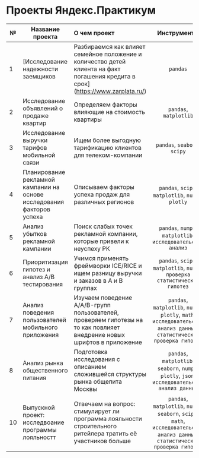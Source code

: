 # Проекты Яндекс.Практикум

№ | Название проекта  | О чем проект | Инструменты |
--| ------------- |:--------------------------------------------------------------------------------------------------------------------------|:----------------------:|
1 | [Исследование надежности заемщиков | Разбираемся как влияет семейное положение и количество детей клиента на факт погашения кредита в срок](https://www.zarplata.ru/) | `pandas`               |
2 | Исследование объявлений о продаже квартир | Определяем факторы влияющие на стоимость квартиры                                             | `pandas`, `matplotlib` |
3 | Исследование выручки тарифов мобильной связи  | Ищем более выгодную тарификацию клиентов для телеком-компании                       |  `pandas`, `seaborn`, `scipy`|
4 | Планирование рекламной кампании на основе исследования факторов успеха | Описываем факторы успеха продаж для различных регионов | `pandas`, `scipy`, `matplotlib`, `numpy`, `plotly` |
5 |Анализ убытков рекламной кампании| Поиск слабых точек рекламной компании, которые привели к неуспеху РК| `pandas`, `numpy`, `matplotlib`, `исследовательский анализ` |
6 | Приоритизация гипотез и анализ A/B тестирования | Учимся применять фреймворки ICE/RICE и ищем разницу выручки и заказов в A и B группах | `pandas`, `scipy`, `matplotlib`, `numpy`, `проверка статистических гипотез` |
7 | Анализ поведения пользователей мобильного приложения | Изучаем поведение A/A/B-групп пользователей, проверяем гипотезы на то как повлияет внедрение новых шрифтов в приложение | `pandas`, `matplotlib`, `numpy`, `plotly`, `math`, `исследовательский анализ данных`, `статистическая проверка гипотез` |
8 | Анализ рынка общественного питания | Подготовка исследования с описанием сложившейся структуры рынка общепита Москвы | `pandas`, `matplotlib`, `seaborn`, `numpy`, `plotly`, `json`, `исследовательский анализ данных` |
10 | Выпускной проект: исследвоание программы лояльностт | Отвечаем на вопрос: стимулирует ли программа лояльности строительного ритейлера тратить её участников больше | `pandas`, `matplotlib`, `numpy`, `seaborn`, `scipy`, `math`, `исследовательский анализ данных`, `статистическая проверка гипотез` |
